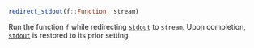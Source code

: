 ```julia
redirect_stdout(f::Function, stream)
```

Run the function `f` while redirecting [`stdout`](@ref) to `stream`. Upon completion, [`stdout`](@ref) is restored to its prior setting.
